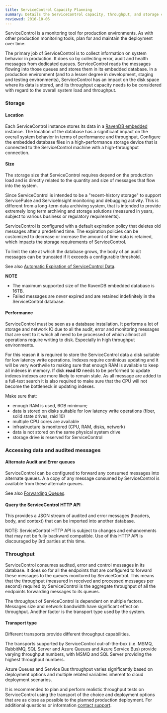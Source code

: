 ```yaml
---
title: ServiceControl Capacity Planning
summary: Details the ServiceControl capacity, throughput, and storage considerations to plan and support production environments
reviewed: 2016-10-06
---
```


ServiceControl is a monitoring tool for production environments. As with other production monitoring tools, plan for and maintain the deployment over time.

The primary job of ServiceControl is to collect information on system behavior in production. It does so by collecting error, audit and health messages from dedicated queues. ServiceControl reads the messages flowing into those queues and stores them in its embedded database. In a production environment (and to a lesser degree in development, staging and testing environments), ServiceControl has an impact on the disk space where its data is stored, and its throughput capacity needs to be considered with regard to the overall system load and throughput.


### Storage


#### Location

Each ServiceControl instance stores its data in a [RavenDB embedded](https://ravendb.net/docs/search/3.0/csharp?searchTerm=RavenDB%20embedded) instance. The location of the database has a significant impact on the overall system behavior in terms of performance and throughput. Configure the embedded database files in a high-performance storage device that is connected to the ServiceControl machine with a high-throughput connection.


#### Size

The storage size that ServiceControl requires depend on the production load and is directly related to the quantity and size of messages that flow into the system.

Since ServiceControl is intended to be a "recent-history storage" to support ServicePulse and ServiceInsight monitoring and debugging activity. This is different from a long-term data archiving system, that is intended to provide extremely long term archiving and storage solutions (measured in years, subject to various business or regulatory requirements).

ServiceControl is configured with a default expiration policy that deletes old messages after a predefined time. The expiration policies can be customized to decrease or increase the amount of time data is retained, which impacts the storage requirements of ServiceControl.

To limit the rate at which the database grows, the body of an audit messages can be truncated if it exceeds a configurable threshold.

See also [Automatic Expiration of ServiceControl Data](how-purge-expired-data.md).

**NOTE**

 * The maximum supported size of the RavenDB embedded database is 16TB.
 * Failed messages are *never* expired and are retained indefinitely in the ServiceControl database.


#### Performance

ServiceControl must be seen as a database installation. It performs a lot of storage and network IO due to all the audit, error and monitoring messages that are sent to it which all need to be processed of which allmost all operations require writing to disk. Especially in high throughput environments.

For this reason it is required to store the ServiceControl data a disk suitable for low latency write operations. Indexes require continious updating and it will be very worthwile to making sure that enough RAM is available to keep all indexes in memory. If disk **read IO** needs to be performed to update indexes indexes are more likely to remain stale. As all message are added to a full-text search it is also required to make sure that the CPU will not become the bottleneck in updating indexes.

Make sure that:

- enough RAM is used, 6GB minimum;
- data is stored on disks suitable for low latency write operations (fiber, solid state drives, raid 10)
- multiple CPU cores are available
- infrastructure is monitored (CPU, RAM, disks, network)
- data is not stored on the same physical system drive
- storage drive is reserved for ServiceControl




### Accessing data and audited messages


#### Alternate Audit and Error queues

ServiceControl can be configured to forward any consumed messages into alternate queues. A a copy of any message consumed by ServiceControl is available from these alternate queues.

See also [Forwarding Queues](errorlog-auditlog-behavior.md).


#### Query the ServiceControl HTTP API

This provides a JSON stream of audited and error messages (headers, body, and context) that can be imported into another database.

NOTE: ServiceControl HTTP API is subject to changes and enhancements that may not be fully backward compatible. Use of this HTTP API is discouraged by 3rd parties at this time.


### Throughput

ServiceControl consumes audited, error and control messages in its database. It does so for all the endpoints that are configured to forward these messages to the queues monitored by ServiceControl. This means that the throughput (measured in received and processed messages per second) required by ServiceControl is the aggregate throughput of all the endpoints forwarding messages to its queues.

The throughput of ServiceControl is dependent on multiple factors. Messages size and network bandwidth have significant effect on throughput. Another factor is the transport type used by the system.


#### Transport type

Different transports provide different throughput capabilities.

The transports supported by ServiceControl out-of-the-box (i.e. MSMQ, RabbitMQ, SQL Server and Azure Queues and Azure Service Bus) provide varying throughput numbers, with MSMQ and SQL Server providing the highest throughput numbers.

Azure Queues and Service Bus throughput varies significantly based on deployment options and multiple related variables inherent to cloud deployment scenarios.

It is recommended to plan and perform realistic throughput tests on ServiceControl using the transport of the choice and deployment options that are as close as possible to the planned production deployment. For additional questions or information [contact support](https://particular.net/contactus).
